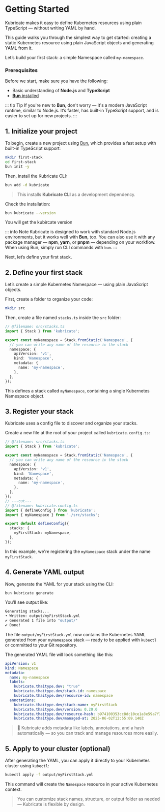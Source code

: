 
# Getting Started

Kubricate makes it easy to define Kubernetes resources using plain TypeScript — without writing YAML by hand.

This guide walks you through the simplest way to get started: creating a static Kubernetes resource using plain JavaScript objects and generating YAML from it.

Let’s build your first stack: a simple Namespace called `my-namespace`.

### Prerequisites

Before we start, make sure you have the following:

* Basic understanding of **Node.js** and **TypeScript**
* [**Bun** installed](https://bun.sh/docs/installation)

::: tip Tip
If you're new to **Bun**, don't worry — it's a modern JavaScript runtime, similar to Node.js.
It’s faster, has built-in TypeScript support, and is easier to set up for new projects.
:::

## 1. Initialize your project

To begin, create a new project using [Bun](https://bun.sh/), which provides a fast setup with built-in TypeScript support:

```bash
mkdir first-stack
cd first-stack
bun init -y
```

Then, install the Kubricate CLI:

```bash
bun add -d kubricate
```

> This installs **Kubricate CLI** as a development dependency.

Check the installation:

```bash
bun kubricate --version
```

You will get the kubircate version

::: info Note
Kubricate is designed to work with standard Node.js environments, but it works well with **Bun**, too.
You can also use it with any package manager — **npm**, **yarn**, or **pnpm** — depending on your workflow.
When using Bun, simply run CLI commands with `bun`.
:::

Next, let’s define your first stack.

## 2. Define your first stack

Let’s create a simple Kubernetes Namespace — using plain JavaScript objects.

First, create a folder to organize your code:

```bash
mkdir src
```

Then, create a file named `stacks.ts` inside the `src` folder:

```ts twoslash
// @filename: src/stacks.ts
import { Stack } from 'kubricate';

export const myNamespace = Stack.fromStatic('Namespace', {
  // you can write any name of the resource in the stack
  namespace: {
    apiVersion: 'v1',
    kind: 'Namespace',
    metadata: {
      name: 'my-namespace',
    },
  },
});
```

This defines a stack called `myNamespace`, containing a single Kubernetes Namespace object.

## 3. Register your stack

Kubricate uses a config file to discover and organize your stacks.

Create a new file at the root of your project called `kubricate.config.ts`:

```ts twoslash
// @filename: src/stacks.ts
import { Stack } from 'kubricate';

export const myNamespace = Stack.fromStatic('Namespace', {
  // you can write any name of the resource in the stack
  namespace: {
    apiVersion: 'v1',
    kind: 'Namespace',
    metadata: {
      name: 'my-namespace',
    },
  },
});
// ---cut---
// @filename: kubricate.config.ts
import { defineConfig } from 'kubricate';
import { myNamespace } from './src/stacks';

export default defineConfig({
  stacks: {
    myFirstStack: myNamespace,
  },
});
```

In this example, we're registering the `myNamespace` stack under the name `myFirstStack`.

## 4. Generate YAML output

Now, generate the YAML for your stack using the CLI:

```bash
bun kubricate generate
```

You’ll see output like:

```bash
Generating stacks...
• Written: output/myFirstStack.yml
✔ Generated 1 file into "output/"
✔ Done!
```

The file `output/myFirstStack.yml` now contains the Kubernetes YAML generated from your `myNamespace` stack — ready to be applied with `kubectl` or committed to your Git repository.

The generated YAML file will look something like this:

```yaml
apiVersion: v1
kind: Namespace
metadata:
  name: my-namespace
  labels:
    kubricate.thaitype.dev: "true"
    kubricate.thaitype.dev/stack-id: namespace
    kubricate.thaitype.dev/resource-id: namespace
  annotations:
    kubricate.thaitype.dev/stack-name: myFirstStack
    kubricate.thaitype.dev/version: 0.20.0
    kubricate.thaitype.dev/resource-hash: b974100353cc8dc10ce1a8e59a7f30eda1fe77177156b6d263c3a2eaf9faf0f3
    kubricate.thaitype.dev/managed-at: 2025-06-02T12:55:09.140Z
```

> 📝 Kubricate adds metadata like labels, annotations, and a hash automatically — so you can track and manage resources more easily.

## 5. Apply to your cluster (optional)

After generating the YAML, you can apply it directly to your Kubernetes cluster using `kubectl`:

```bash
kubectl apply -f output/myFirstStack.yml
```

This command will create the `Namespace` resource in your active Kubernetes context.

> You can customize stack names, structure, or output folder as needed — Kubricate is flexible by design.
